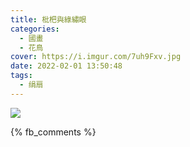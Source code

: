 ```yaml
---
title: 枇杷與綠繡眼
categories:
  - 國畫
  - 花鳥
cover: https://i.imgur.com/7uh9Fxv.jpg
date: 2022-02-01 13:50:48
tags:
  - 绢扇
---
```


![](https://i.imgur.com/7uh9Fxv.jpg)

{% fb_comments %}
